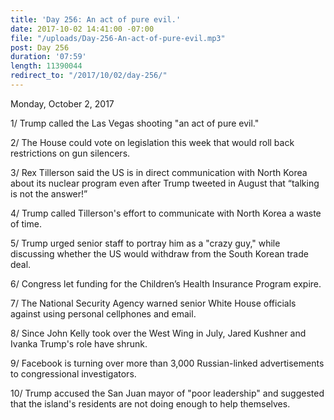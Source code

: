 ```yaml
---
title: 'Day 256: An act of pure evil.'
date: 2017-10-02 14:41:00 -07:00
file: "/uploads/Day-256-An-act-of-pure-evil.mp3"
post: Day 256
duration: '07:59'
length: 11390044
redirect_to: "/2017/10/02/day-256/"
---
```


Monday, October 2, 2017

1/ Trump called the Las Vegas shooting "an act of pure evil."

2/ The House could vote on legislation this week that would roll back restrictions on gun silencers.

3/ Rex Tillerson said the US is in direct communication with North Korea about its nuclear program even after Trump tweeted in August that “talking is not the answer!”

4/ Trump called Tillerson's effort to communicate with North Korea a waste of time.

5/ Trump urged senior staff to portray him as a "crazy guy," while discussing whether the US would withdraw from the South Korean trade deal.

6/ Congress let funding for the Children’s Health Insurance Program expire.

7/ The National Security Agency warned senior White House officials against using personal cellphones and email.

8/ Since John Kelly took over the West Wing in July, Jared Kushner and Ivanka Trump's role have shrunk.

9/ Facebook is turning over more than 3,000 Russian-linked advertisements to congressional investigators.

10/ Trump accused the San Juan mayor of "poor leadership" and suggested that the island's residents are not doing enough to help themselves.